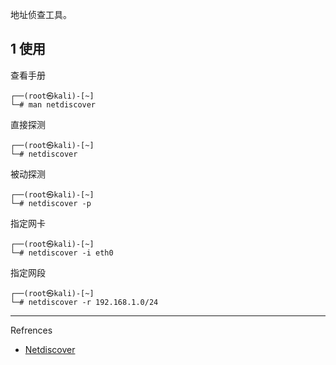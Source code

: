地址侦查工具。

## 1 使用

查看手册

```shell
┌──(root㉿kali)-[~]
└─# man netdiscover
```

直接探测

```shell
┌──(root㉿kali)-[~]
└─# netdiscover
```

被动探测

```shell
┌──(root㉿kali)-[~]
└─# netdiscover -p
```

指定网卡

```shell
┌──(root㉿kali)-[~]
└─# netdiscover -i eth0
```

指定网段

```shell
┌──(root㉿kali)-[~]
└─# netdiscover -r 192.168.1.0/24
```

---

Refrences

- [Netdiscover](https://www.kali.org/tools/netdiscover/)
